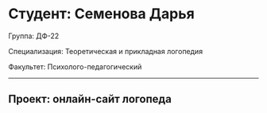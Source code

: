 # Студент: Семенова Дарья
Группа: ДФ-22

Специализация: Теоретическая и прикладная логопедия

Факультет: Психолого-педагогический  

---

## Проект: онлайн-сайт логопеда  

